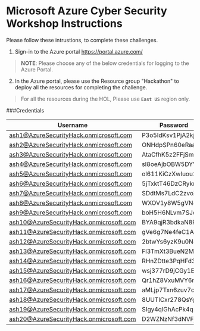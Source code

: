 # Microsoft Azure Cyber Security Workshop Instructions 

Please follow these intrustions, to complete these challenges.

1. Sign-in to the Azure portal https://portal.azure.com/
> **NOTE**: Please choose any of the below credentials for logging to the Azure Portal.  

2. In the Azure portal, please use the Resource group "Hackathon" to deploy all the resources for completing the challenge. 
> For all the resources during the HOL, Please use **`East US`** region only.  

###Credentials
                    
Username  | Password
------------- | -------------
ash1@AzureSecurityHack.onmicrosoft.com  | P3o5IdKsv1PjA2kj
ash2@AzureSecurityHack.onmicrosoft.com | ONHdpSPn60eRaaXD
ash3@AzureSecurityHack.onmicrosoft.com|AtaCfhK5z2FFjSm2
ash4@AzureSecurityHack.onmicrosoft.com|sI8oeAjbOBW5DYV2
ash5@AzureSecurityHack.onmicrosoft.com|ol611KiCzXwIuou2
ash6@AzureSecurityHack.onmicrosoft.com|5jTxktT46DzCRykr
ash7@AzureSecurityHack.onmicrosoft.com|SDdtMs7LdC2zvoXq
ash8@AzureSecurityHack.onmicrosoft.com|WXOV1y8W5gVN8Kki
ash9@AzureSecurityHack.onmicrosoft.com|boH5H6NLvm7SJdi4
ash10@AzureSecurityHack.onmicrosoft.com|BYA9qjR3bdkaN8Ps
ash11@AzureSecurityHack.onmicrosoft.com|gVe6g7Ne4feC1AwI
ash12@AzureSecurityHack.onmicrosoft.com|2btwYs6yzK9u0N4x
ash13@AzureSecurityHack.onmicrosoft.com|Fl3TmXt3BueN2M5x
ash14@AzureSecurityHack.onmicrosoft.com|RHnZDtte3PqHFd3y
ash15@AzureSecurityHack.onmicrosoft.com|wsj377rD9jCGy1EZ
ash16@AzureSecurityHack.onmicrosoft.com|Qr1hZ8VxuMVY6nfg
ash17@AzureSecurityHack.onmicrosoft.com|aMLjp7Txn6zuv7ow
ash18@AzureSecurityHack.onmicrosoft.com|8UUTICxr278QsYgY
ash19@AzureSecurityHack.onmicrosoft.com|SIgy4qlGhAcPk4q2
ash20@AzureSecurityHack.onmicrosoft.com|D2WZNzNf3dNVFjpp

